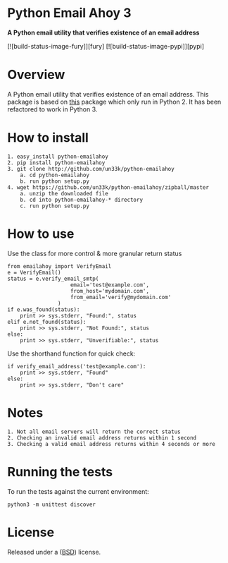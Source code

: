 Python Email Ahoy 3
====================

**A Python email utility that verifies existence of an email address**


[![build-status-image-fury]][fury]
[![build-status-image-pypi]][pypi]


Overview
========

A Python email utility that verifies existence of an email address.
This package is based on [this](https://github.com/un33k/python-emailahoy) package which only run in Python 2.
It has been refactored to work in Python 3.

How to install
==================

    1. easy_install python-emailahoy
    2. pip install python-emailahoy
    3. git clone http://github.com/un33k/python-emailahoy
        a. cd python-emailahoy
        b. run python setup.py
    4. wget https://github.com/un33k/python-emailahoy/zipball/master
        a. unzip the downloaded file
        b. cd into python-emailahoy-* directory
        c. run python setup.py

How to use
=================

Use the class for more control & more granular return status

    from emailahoy import VerifyEmail
    e = VerifyEmail()
    status = e.verify_email_smtp(
                        email='test@example.com',
                        from_host='mydomain.com',
                        from_email='verify@mydomain.com'
                    )
    if e.was_found(status):
        print >> sys.stderr, "Found:", status
    elif e.not_found(status):
        print >> sys.stderr, "Not Found:", status
    else:
        print >> sys.stderr, "Unverifiable:", status

Use the shorthand function for quick check:

    if verify_email_address('test@example.com'):
        print >> sys.stderr, "Found"
    else:
        print >> sys.stderr, "Don't care"

Notes
=================

    1. Not all email servers will return the correct status
    2. Checking an invalid email address returns within 1 second
    3. Checking a valid email address returns within 4 seconds or more


Running the tests
=================

To run the tests against the current environment:

    python3 -m unittest discover

License
====================

Released under a ([BSD](LICENSE.md)) license.
